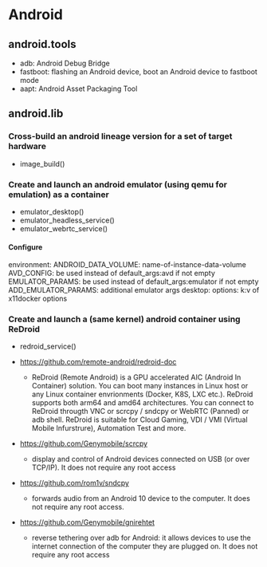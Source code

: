 # Android

## android.tools

+ adb: Android Debug Bridge
+ fastboot: flashing an Android device, boot an Android device to fastboot mode
+ aapt: Android Asset Packaging Tool

## android.lib

### Cross-build an android lineage version for a set of target hardware

+ image_build()

### Create and launch an android emulator (using qemu for emulation) as a container

+ emulator_desktop()
+ emulator_headless_service()
+ emulator_webrtc_service()

#### Configure

environment:
  ANDROID_DATA_VOLUME: name-of-instance-data-volume
  AVD_CONFIG: be used instead of default_args:avd if not empty
  EMULATOR_PARAMS: be used instead of default_args:emulator if not empty
  ADD_EMULATOR_PARAMS: additional emulator args
desktop:
  options:
    k:v of x11docker options

### Create and launch a (same kernel) android container using ReDroid

+ redroid_service()

+ https://github.com/remote-android/redroid-doc
  + ReDroid (Remote Android) is a GPU accelerated AIC (Android In Container) solution. You can boot many instances in Linux host or any Linux container envrionments (Docker, K8S, LXC etc.). ReDroid supports both arm64 and amd64 architectures. You can connect to ReDroid througth VNC or scrcpy / sndcpy or WebRTC (Panned) or adb shell. ReDroid is suitable for Cloud Gaming, VDI / VMI (Virtual Mobile Infurstrure), Automation Test and more.
+ https://github.com/Genymobile/scrcpy
  + display and control of Android devices connected on USB (or over TCP/IP). It does not require any root access
+ https://github.com/rom1v/sndcpy
  + forwards audio from an Android 10 device to the computer. It does not require any root access.
+ https://github.com/Genymobile/gnirehtet
  + reverse tethering over adb for Android: it allows devices to use the internet connection of the computer they are plugged on. It does not require any root access
